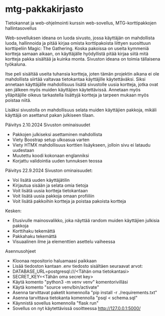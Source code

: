 # mtg-pakkakirjasto
Tietokannat ja web-ohjelmointi kurssin web-sovellus, MTG-korttipakkojen hallintasovellus

Web-sovelluksen ideana on luoda sivusto, jossa käyttäjän on mahdollista luoda, hallinnoida ja pitää kirjaa omista korttipakoista liittyen suosittuun korttipeliin Magic: The Gathering.
Koska pakoissa on useita kymmeniä kortteja samaan aikaan, on käyttäjälle hyödyllistä pitää kirjaa siitä mitä kortteja pakka sisältää ja kuinka monta. Sivuston ideana on toimia
tällaisena työkaluna.

Itse peli sisältää useita tuhansia kortteja, joten tämän projektin aikana ei ole mahdollista siirtää valtavaa tietokantaa käyttäjille käytettäväksi. Siksi annetaan käyttäjälle 
mahdollisuus lisätä sivustolle uusia kortteja, jotka ovat sen jälkeen myös muiden käyttäjien käytettävissä. Annetaan myös ylläpitäjille oikeus tarkastella lisättyjä kortteja ja
tarpeen mukaan myös poistaa niitä. 

Lisäksi sivustolla on mahdollisuus selata muiden käyttäjien pakkoja, mikäli käyttäjä on asettanut pakan julkiseen tilaan.

Päivitys 2.10.2024
Sivuston ominaisuudet
- Pakkojen julkiseksi asettaminen mahdollista
- Viety Boostrap setup ulkoasua varten
- Viety HTMX mahdollisuus korttien lisäykseen, jolloin sivu ei lataudu uudestaan
- Muutettu koodi kokonaan englanniksi
- Korjattu validointia uuden tunnuksen teossa

Päivitys 22.9.2024
Sivuston ominaisuudet:
- Voi lisätä uuden käyttäjätilin
- Kirjautua sisään ja selata omia tietoja
- Voit lisätä uusia kortteja tietokantaan
- Voit lisätä uusia pakkoja omaan profiiliin
- Voit lisätä pakkoihin kortteja ja poistaa pakoista kortteja

Kesken:
- Etusivulle mainosvalikko, joka näyttää random muiden käyttäjien julkisia pakkoja
- Korttihaku tekemättä
- Pakkahaku tekemättä
- Visuaalinen ilme ja elementtien asettelu vaiheessa


Asennusohjeet
- Kloonaa repositorio haluamaasi paikkaan
- Lisää tiedoston kantaan .env tiedosto sisältäen seuraavat arvot:
- DATABASE_URL=postgresql:///<Tähän oma tietokantasi>
- SECRET_KEY=<Tähän oma secret key>
- Käytä komento "python3 -m venv venv" komentorivilläsi
- Käytä komento "source venv/bin/activate"
- Asenna tarvittavat paketit komennolla "pip install -r ./requirements.txt"
- Asenna tarvittava tietokanta komennolla "psql < schema.sql"
- Käynnistä sovellus komennolla "flask run"
- Sovellus on nyt käytettävissä osoitteessa http://127.0.0.1:5000/
